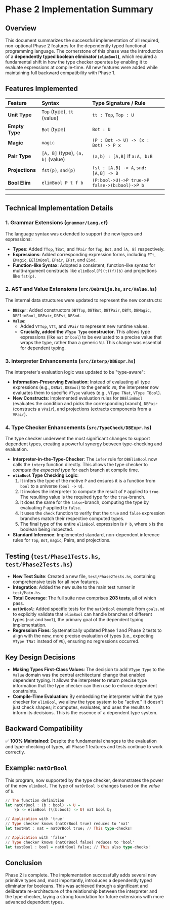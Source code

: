 # Phase 2 Implementation Summary

## Overview

This document summarizes the successful implementation of all required, non-optional Phase 2 features for the dependently typed functional programming language. The cornerstone of this phase was the introduction of a **dependently typed boolean eliminator (`elimBool`)**, which required a fundamental shift in how the type checker operates by enabling it to evaluate expressions at compile-time. All new features were added while maintaining full backward compatibility with Phase 1.

## Features Implemented

| Feature         | Syntax                            | Type Signature / Rule                         |
| :-------------- | :-------------------------------- | :-------------------------------------------- |
| **Unit Type**   | `Top` (type), `tt` (value)        | `tt : Top`, `Top : U`                         |
| **Empty Type**  | `Bot` (type)                      | `Bot : U`                                     |
| **Magic**       | `magic`                           | `(P : Bot -> U) -> (x : Bot) -> P x`          |
| **Pair Type**   | `[A, B]` (type), `(a, b)` (value) | `(a,b) : [A,B]` if `a:A, b:B`                 |
| **Projections** | `fst(p)`, `snd(p)`                | `fst : [A,B] -> A`, `snd: [A,B] -> B`         |
| **Bool Elim**   | `elimBool P t f b`                | `(P:bool->U)->P true->P false->(b:bool)->P b` |

---

## Technical Implementation Details

### 1. Grammar Extensions (`grammar/Lang.cf`)

The language syntax was extended to support the new types and expressions:

- **Types**: Added `TTop`, `TBot`, and `TPair` for `Top`, `Bot`, and `[A, B]` respectively.
- **Expressions**: Added corresponding expression forms, including `ETt`, `EMagic`, `EElimBool`, `EPair`, `EFst`, and `ESnd`.
- **Function-like Syntax**: Adopted a consistent, function-like syntax for multi-argument constructs like `elimBool(P)(t)(f)(b)` and projections like `fst(p)`.

### 2. AST and Value Extensions (`src/DeBruijn.hs`, `src/Value.hs`)

The internal data structures were updated to represent the new constructs:

- **`DBExpr`**: Added constructors `DBTTop`, `DBTBot`, `DBTPair`, `DBTt`, `DBMagic`, `DBElimBool`, `DBPair`, `DBFst`, `DBSnd`.
- **`Value`**:
  - Added `VTTop`, `VTt`, and `VPair` to represent new runtime values.
  - **Crucially, added the `VType Type` constructor.** This allows type expressions (like `nat` or `bool`) to be evaluated to a precise value that wraps the type, rather than a generic `VU`. This change was essential for dependent typing.

### 3. Interpreter Enhancements (`src/Interp/DBExpr.hs`)

The interpreter's evaluation logic was updated to be "type-aware":

- **Information-Preserving Evaluation**: Instead of evaluating all type expressions (e.g., `DBNat`, `DBBool`) to the generic `VU`, the interpreter now evaluates them to specific `VType` values (e.g., `VType TNat`, `VType TBool`).
- **New Constructs**: Implemented evaluation rules for `DBElimBool` (evaluates the condition and picks the corresponding branch), `DBPair` (constructs a `VPair`), and projections (extracts components from a `VPair`).

### 4. Type Checker Enhancements (`src/TypeCheck/DBExpr.hs`)

The type checker underwent the most significant changes to support dependent types, creating a powerful synergy between type-checking and evaluation.

- **Interpreter-in-the-Type-Checker**: The `infer` rule for `DBElimBool` now calls the `interp` function directly. This allows the type checker to _compute the expected type_ for each branch at compile time.
- **`elimBool` Type Checking Logic**:
  1. It infers the type of the motive `P` and ensures it is a function from `bool` to a universe (`bool -> U`).
  2. It invokes the interpreter to compute the result of `P` applied to `true`. The resulting value is the required type for the `true`-branch.
  3. It does the same for the `false`-branch, computing the type by evaluating `P` applied to `false`.
  4. It uses the `check` function to verify that the `true` and `false` expression branches match their respective computed types.
  5. The final type of the entire `elimBool` expression is `P b`, where `b` is the boolean being inspected.
- **Standard Inference**: Implemented standard, non-dependent inference rules for `Top`, `Bot`, `magic`, Pairs, and projections.

## Testing (`test/Phase1Tests.hs`, `test/Phase2Tests.hs`)

- **New Test Suite**: Created a new file, `test/Phase2Tests.hs`, containing comprehensive tests for all new features.
- **Integration**: Added the new suite to the main test runner in `test/Main.hs`.
- **Total Coverage**: The full suite now comprises **203 tests**, all of which pass.
- **`natOrBool`**: Added specific tests for the `natOrBool` example from `goals.md` to explicitly validate that `elimBool` can handle branches of different types (`nat` and `bool`), the primary goal of the dependent typing implementation.
- **Regression Fixes**: Systematically updated Phase 1 and Phase 2 tests to align with the new, more precise evaluation of types (i.e., expecting `VType TNat` instead of `VU`), ensuring no regressions occurred.

## Key Design Decisions

- **Making Types First-Class Values**: The decision to add `VType Type` to the `Value` domain was the central architectural change that enabled dependent typing. It allows the interpreter to return precise type information that the type checker can then use to enforce dependent constraints.
- **Compile-Time Evaluation**: By embedding the interpreter within the type checker for `elimBool`, we allow the type system to be "active." It doesn't just check shapes; it computes, evaluates, and uses the results to inform its decisions. This is the essence of a dependent type system.

## Backward Compatibility

✅ **100% Maintained**: Despite the fundamental changes to the evaluation and type-checking of types, all Phase 1 features and tests continue to work correctly.

## Example: `natOrBool`

This program, now supported by the type checker, demonstrates the power of the new `elimBool`. The type of `natOrBool b` changes based on the _value_ of `b`.

```haskell
// The function definition
let natOrBool : (b : bool) -> U =
    \b -> elimBool (\(b:bool) -> U) nat bool b;

// Application with 'true'
// Type checker knows (natOrBool true) reduces to 'nat'
let testNat : nat = natOrBool true; // This type-checks!

// Application with 'false'
// Type checker knows (natOrBool false) reduces to 'bool'
let testBool : bool = natOrBool false; // This also type-checks!
```

## Conclusion

Phase 2 is complete. The implementation successfully adds several new primitive types and, most importantly, introduces a dependently typed eliminator for booleans. This was achieved through a significant and deliberate re-architecture of the relationship between the interpreter and the type checker, laying a strong foundation for future extensions with more advanced dependent types.
